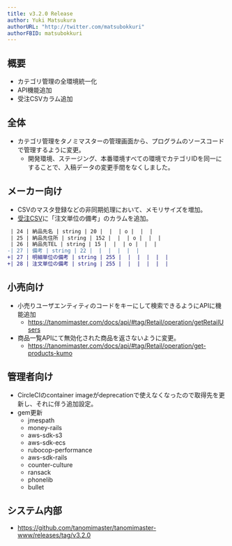 ```yaml
---
title: v3.2.0 Release
author: Yuki Matsukura
authorURL: "http://twitter.com/matsubokkuri"
authorFBID: matsubokkuri
---
```


## 概要

- カテゴリ管理の全環境統一化
- API機能追加
- 受注CSVカラム追加

## 全体

- カテゴリ管理をタノミマスターの管理画面から、プログラムのソースコードで管理するように変更。
  - 開発環境、ステージング、本番環境すべての環境でカテゴリIDを同一にすることで、入稿データの変更手間をなくしました。


## メーカー向け

- CSVのマスタ登録などの非同期処理において、メモリサイズを増加。
- [受注CSV](/docs/csv)に「注文単位の備考」のカラムを追加。

```diff
 | 24 | 納品先名 | string | 20 |  |  | o |  |  |
 | 25 | 納品先住所 | string | 152 |  |  | o |  |  |
 | 26 | 納品先TEL | string | 15 |  |  | o |  |  |
-| 27 | 備考 | string | 22 |  |  |  |  |  |
+| 27 | 明細単位の備考 | string | 255 |  |  |  |  |  |
+| 28 | 注文単位の備考 | string | 255 |  |  |  |  |  |
```



## 小売向け

- 小売りユーザエンティティのコードをキーにして検索できるようにAPIに機能追加
  - https://tanomimaster.com/docs/api/#tag/Retail/operation/getRetailUsers
- 商品一覧APIにて無効化された商品を返さないように変更。
  - https://tanomimaster.com/docs/api/#tag/Retail/operation/get-products-kumo


## 管理者向け

- CircleCIのcontainer imageがdeprecationで使えなくなったので取得先を更新し、それに伴う追加設定。
- gem更新
  - jmespath
  - money-rails
  - aws-sdk-s3
  - aws-sdk-ecs
  - rubocop-performance
  - aws-sdk-rails
  - counter-culture
  - ransack
  - phonelib
  - bullet


## システム内部

- https://github.com/tanomimaster/tanomimaster-www/releases/tag/v3.2.0

